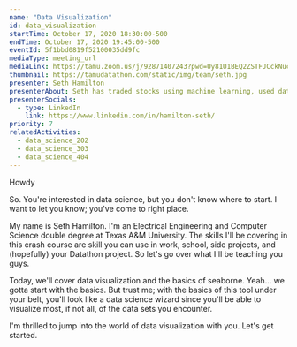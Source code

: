 ```yaml
---
name: "Data Visualization"
id: data_visualization
startTime: October 17, 2020 18:30:00-500
endTime: October 17, 2020 19:45:00-500
eventId: 5f1bbd0819f52100035dd9fc
mediaType: meeting_url
mediaLink: https://tamu.zoom.us/j/92871407243?pwd=Uy81U1BEQ2ZSTFJCckNucm9nWFpmdz09
thumbnail: https://tamudatathon.com/static/img/team/seth.jpg
presenter: Seth Hamilton
presenterAbout: Seth has traded stocks using machine learning, used data science skills/tools in school labs for years, and is a Datathon 2019 competitor.
presenterSocials:
  - type: LinkedIn
    link: https://www.linkedin.com/in/hamilton-seth/
priority: 7
relatedActivities:
  - data_science_202
  - data_science_303
  - data_science_404
---
```


Howdy

So. You're interested in data science, but you don't know where to start. I want to let you know; you've come to right place.

My name is Seth Hamilton. I'm an Electrical Engineering and Computer Science double degree at Texas A&M University. The skills I'll be covering in this crash course are skill you can use in work, school, side projects, and (hopefully) your Datathon project. So let's go over what I'll be teaching you guys.

Today, we'll cover data visualization and the basics of seaborne. Yeah... we gotta start with the basics. But trust me; with the basics of this tool under your belt, you'll look like a data science wizard since you'll be able to visualize most, if not all, of the data sets you encounter.

I'm thrilled to jump into the world of data visualization with you. Let's get started.
